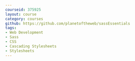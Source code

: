 ```yaml
---
courseid: 375925
layout: course
category: courses
github: https://github.com/planetoftheweb/sassEssentials
tags:
- Web Development
- Sass
- CSS
- Cascading Stylesheets
- Stylesheets
---
```

